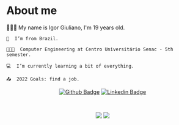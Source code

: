 # About me
  
<div align="start">
  <div>
    🚶🏻‍♂️   My name is Igor Giuliano, I'm 19 years old.

    🏡  I’m from Brazil.

    👨🏻‍🎓  Computer Engineering at Centro Universitário Senac - 5th semester.

    💻  I’m currently learning a bit of everything.

    📤  2022 Goals: find a job.
  </div>
</div>
<div align="center">
  
[![Github Badge](https://img.shields.io/badge/-Github-000?style=flat-square&logo=Github&logoColor=white&link=https://github.com/IgorGiuliano/)](https://github.com/IgorGiuliano/)
[![Linkedin Badge](https://img.shields.io/badge/-LinkedIn-blue?style=flat-square&logo=Linkedin&logoColor=white&link=https://br.linkedin.com/in/igor-giuliano)](https://br.linkedin.com/in/igor-giuliano)

</div>
<br>

<div align="center">
  
  [![](https://github-readme-stats.vercel.app/api?username=IgorGiuliano&count_private=true&theme=tokyonight&show_icons=true&hide_border=true)](https://github.com/IgorGiuliano/)
  [![](https://github-readme-stats.vercel.app/api/top-langs/?username=IgorGiuliano&theme=tokyonight&hide_border=true)](https://github.com/IgorGiuliano/)
  
</div>

  
<!--
**IgorGiuliano/IgorGiuliano** is a ✨ _special_ ✨ repository because its `README.md` (this file) appears on your GitHub profile.
-->
